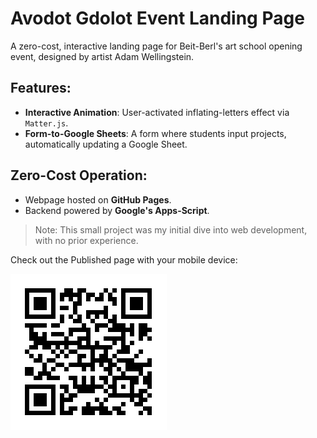 # Avodot Gdolot Event Landing Page

A zero-cost, interactive landing page for Beit-Berl's art school opening event, 
designed by artist Adam Wellingstein.

## Features:
- **Interactive Animation**: User-activated inflating-letters effect via `Matter.js`.
- **Form-to-Google Sheets**: A form where students input projects, automatically updating a Google Sheet.

## Zero-Cost Operation:
- Webpage hosted on **GitHub Pages**.
- Backend powered by **Google's Apps-Script**.

> Note: This small project was my initial dive into web development, with no prior experience.

Check out the Published page with your mobile device:

![QR Code](Avodot_QR_Code.png)
